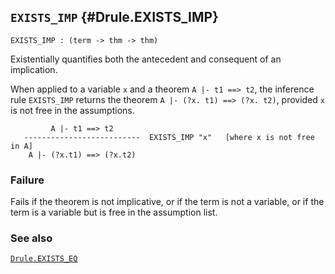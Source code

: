 ## `EXISTS_IMP` {#Drule.EXISTS_IMP}


```
EXISTS_IMP : (term -> thm -> thm)
```



Existentially quantifies both the antecedent and consequent of an implication.


When applied to a variable `x` and a theorem `A |- t1 ==> t2`, the
inference rule `EXISTS_IMP` returns the theorem `A |- (?x. t1) ==> (?x. t2)`,
provided `x` is not free in the assumptions.
    
             A |- t1 ==> t2
       --------------------------  EXISTS_IMP "x"   [where x is not free in A]
        A |- (?x.t1) ==> (?x.t2)
    



### Failure

Fails if the theorem is not implicative, or if the term is not a variable, or
if the term is a variable but is free in the assumption list.

### See also

[`Drule.EXISTS_EQ`](#Drule.EXISTS_EQ)

